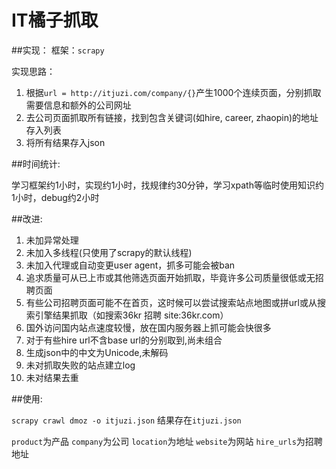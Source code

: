 # IT橘子抓取
##实现：
框架：`scrapy`

实现思路：

1. 根据`url = http://itjuzi.com/company/{}`产生1000个连续页面，分别抓取需要信息和额外的公司网址
2. 去公司页面抓取所有链接，找到包含关键词(如hire, career, zhaopin)的地址存入列表
3. 将所有结果存入json

##时间统计:

学习框架约1小时，实现约1小时，找规律约30分钟，学习xpath等临时使用知识约1小时，debug约2小时

##改进:

1. 未加异常处理
2. 未加入多线程(只使用了scrapy的默认线程)
3. 未加入代理或自动变更user agent，抓多可能会被ban
4. 追求质量可从已上市或其他筛选页面开始抓取，毕竟许多公司质量很低或无招聘页面
5. 有些公司招聘页面可能不在首页，这时候可以尝试搜索站点地图或拼url或从搜索引擎结果抓取（如搜索36kr 招聘 site:36kr.com）
6. 国外访问国内站点速度较慢，放在国内服务器上抓可能会快很多
7. 对于有些hire url不含base url的分别取到,尚未组合
8. 生成json中的中文为Unicode,未解码
9. 未对抓取失败的站点建立log
10. 未对结果去重


##使用:

`scrapy crawl dmoz -o itjuzi.json`
结果存在`itjuzi.json`

`product`为产品
`company`为公司
`location`为地址
`website`为网站
`hire_urls`为招聘地址
